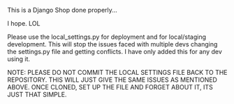 This is a Django Shop done properly...

I hope. LOL

Please use the local_settings.py for deployment and for local/staging development. This will stop the issues faced with multiple devs changing the settings.py file and getting conflicts.
I have only added this for any dev using it.

NOTE:	PLEASE DO NOT COMMIT THE LOCAL SETTINGS FILE BACK TO THE REPOSITORY. THIS WILL JUST GIVE THE SAME ISSUES AS MENTIONED ABOVE.
		ONCE CLONED, SET UP THE FILE AND FORGET ABOUT IT, ITS JUST THAT SIMPLE.
